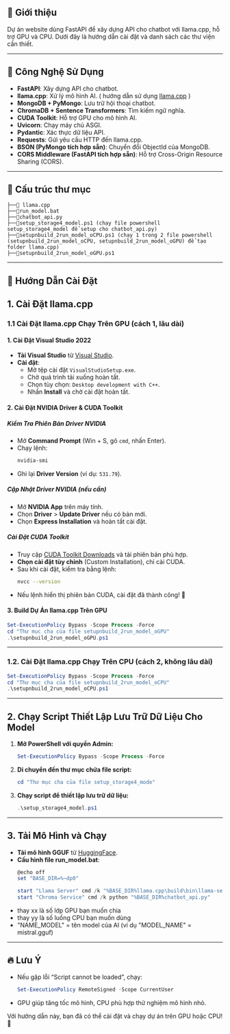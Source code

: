 ## 📌 Giới thiệu

Dự án website dùng FastAPI để xây dựng API cho chatbot với llama.cpp, hỗ trợ GPU và CPU. Dưới đây là hướng dẫn cài đặt và danh sách các thư viện cần thiết.

---

## 📌 Công Nghệ Sử Dụng

- **FastAPI**: Xây dựng API cho chatbot.
- **llama.cpp**: Xử lý mô hình AI. ( hướng dẫn sử dụng [llama.cpp](https://github.com/ggml-org/llama.cpp) )
- **MongoDB + PyMongo**: Lưu trữ hội thoại chatbot.
- **ChromaDB + Sentence Transformers**: Tìm kiếm ngữ nghĩa.
- **CUDA Toolkit**: Hỗ trợ GPU cho mô hình AI.
- **Uvicorn**: Chạy máy chủ ASGI.
- **Pydantic**: Xác thực dữ liệu API.
- **Requests**: Gửi yêu cầu HTTP đến llama.cpp.
- **BSON (PyMongo tích hợp sẵn)**: Chuyển đổi ObjectId của MongoDB.
- **CORS Middleware (FastAPI tích hợp sẵn)**: Hỗ trợ Cross-Origin Resource Sharing (CORS).

---
## 📂 Cấu trúc thư mục
```
├──📁 llama.cpp
├──📄run_model.bat
├──📄chatbot_api.py
├──📄setup_storage4_model.ps1 (chạy file powershell setup_storage4_model để setup cho chatbot_api.py)
├──📄setupnbuild_2run_model_oCPU.ps1 (chạy 1 trong 2 file powershell (setupnbuild_2run_model_oCPU, setupnbuild_2run_model_oGPU) để tạo folder llama.cpp)
├──📄setupnbuild_2run_model_oGPU.ps1
```

---
## 📌 Hướng Dẫn Cài Đặt
## 1. Cài Đặt llama.cpp
### 1.1 Cài Đặt llama.cpp Chạy Trên GPU (cách 1, lâu dài)

#### 1. Cài Đặt Visual Studio 2022

- **Tải Visual Studio** từ [Visual Studio](https://visualstudio.microsoft.com/).
- **Cài đặt**:
  - Mở tệp cài đặt `VisualStudioSetup.exe`.
  - Chờ quá trình tải xuống hoàn tất.
  - Chọn tùy chọn: `Desktop development with C++`.
  - Nhấn **Install** và chờ cài đặt hoàn tất.

#### 2. Cài Đặt NVIDIA Driver & CUDA Toolkit

##### Kiểm Tra Phiên Bản Driver NVIDIA

- Mở **Command Prompt** (Win + S, gõ `cmd`, nhấn Enter).
- Chạy lệnh:
  ```sh
  nvidia-smi
  ```
- Ghi lại **Driver Version** (ví dụ: `531.79`).

##### Cập Nhật Driver NVIDIA (nếu cần)

- Mở **NVIDIA App** trên máy tính.
- Chọn **Driver** > **Update Driver** nếu có bản mới.
- Chọn **Express Installation** và hoàn tất cài đặt.

##### Cài Đặt CUDA Toolkit

- Truy cập [CUDA Toolkit Downloads](https://developer.nvidia.com/cuda-downloads) và tải phiên bản phù hợp.
- **Chọn cài đặt tùy chỉnh** (Custom Installation), chỉ cài CUDA.
- Sau khi cài đặt, kiểm tra bằng lệnh:
  ```sh
  nvcc --version
  ```
- Nếu lệnh hiển thị phiên bản CUDA, cài đặt đã thành công! 🎉

#### 3. Build Dự Án llama.cpp Trên GPU

```powershell
Set-ExecutionPolicy Bypass -Scope Process -Force
cd "Thư mục cha của file setupnbuild_2run_model_oGPU"
.\setupnbuild_2run_model_oGPU.ps1
```

---

### 1.2. Cài Đặt llama.cpp Chạy Trên CPU (cách 2, không lâu dài)

```powershell
Set-ExecutionPolicy Bypass -Scope Process -Force
cd "Thư mục cha của file setupnbuild_2run_model_oCPU"
.\setupnbuild_2run_model_oCPU.ps1
```

---

## 2. Chạy Script Thiết Lập Lưu Trữ Dữ Liệu Cho Model

1. **Mở PowerShell với quyền Admin:**
   ```powershell
   Set-ExecutionPolicy Bypass -Scope Process -Force
   ```
2. **Di chuyển đến thư mục chứa file script:**
   ```powershell
   cd "Thư mục cha của file setup_storage4_mode"
   ```
3. **Chạy script để thiết lập lưu trữ dữ liệu:**
   ```powershell
   .\setup_storage4_model.ps1
   ```

---

## 3. Tải Mô Hình và Chạy

- **Tải mô hình GGUF** từ [HuggingFace](https://huggingface.co/models?search=gguf).
- **Cấu hình file run_model.bat**:
  ```powershell
  @echo off
  set "BASE_DIR=%~dp0"
  
  start "Llama Server" cmd /k "%BASE_DIR%llama.cpp\build\bin\llama-server.exe -m %BASE_DIR%"NAME_MODEL" --gpu-layers xx --threads yy --port 8090"
  start "Chroma Service" cmd /k python "%BASE_DIR%chatbot_api.py"

  ```
- thay xx là số lớp GPU bạn muốn chia
- thay yy là số luồng CPU bạn muốn dùng
- "NAME_MODEL" = tên model của AI (ví dụ "MODEL_NAME" = mistral.gguf)

---

## 🔥 Lưu Ý

- Nếu gặp lỗi “Script cannot be loaded”, chạy:
  ```powershell
  Set-ExecutionPolicy RemoteSigned -Scope CurrentUser
  ```
- GPU giúp tăng tốc mô hình, CPU phù hợp thử nghiệm mô hình nhỏ.

Với hướng dẫn này, bạn đã có thể cài đặt và chạy dự án trên GPU hoặc CPU! 🚀

